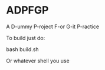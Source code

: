 # ADPFGP

A
D-ummy
P-roject
F-or
G-it
P-ractice

To build just do:

bash build.sh

Or whatever shell you use
